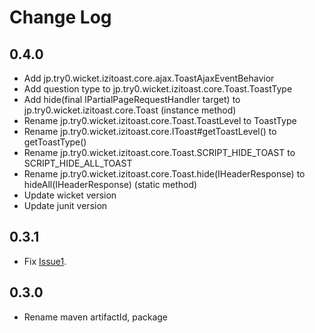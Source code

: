 # Change Log

## 0.4.0

* Add jp.try0.wicket.izitoast.core.ajax.ToastAjaxEventBehavior
* Add question type to jp.try0.wicket.izitoast.core.Toast.ToastType
* Add hide(final IPartialPageRequestHandler target) to jp.try0.wicket.izitoast.core.Toast (instance method)
* Rename jp.try0.wicket.izitoast.core.Toast.ToastLevel to ToastType
* Rename jp.try0.wicket.izitoast.core.IToast#getToastLevel() to getToastType()
* Rename jp.try0.wicket.izitoast.core.Toast.SCRIPT_HIDE_TOAST to SCRIPT_HIDE_ALL_TOAST
* Rename jp.try0.wicket.izitoast.core.Toast.hide(IHeaderResponse) to hideAll(IHeaderResponse) (static method)
* Update wicket version
* Update junit version


## 0.3.1

* Fix [Issue1]("https://github.com/try0/wicket-iziToast/issues/1").

## 0.3.0

* Rename maven artifactId, package

